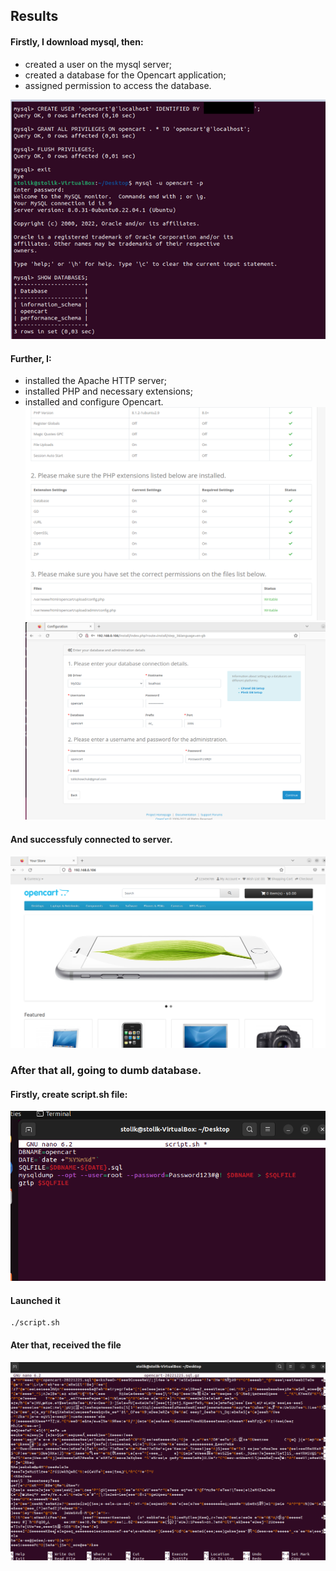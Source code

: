 Results
---
#### Firstly, I download mysql, then:
- created a user on the mysql server;
- created a database for the Opencart application;
- assigned permission to access the database.

![1](https://github.com/tolikshewchuk/DevOps2022/blob/main/Opencart/1.png)

#### Further, I:
- installed the Apache HTTP server;
- installed PHP and necessary extensions;
- installed and configure Opencart.
![2](https://github.com/tolikshewchuk/DevOps2022/blob/main/Opencart/2.png)
![3](https://github.com/tolikshewchuk/DevOps2022/blob/main/Opencart/3.png)

#### And successfuly connected to server.

![4](https://github.com/tolikshewchuk/DevOps2022/blob/main/Opencart/4.png)

### After that all, going to dumb database.
#### Firstly, create script.sh file:

![5](https://github.com/tolikshewchuk/DevOps2022/blob/main/Opencart/5.png)

#### Launched it
```
./script.sh
```
#### Ater that, received the file
![6](https://github.com/tolikshewchuk/DevOps2022/blob/main/Opencart/7.png)
